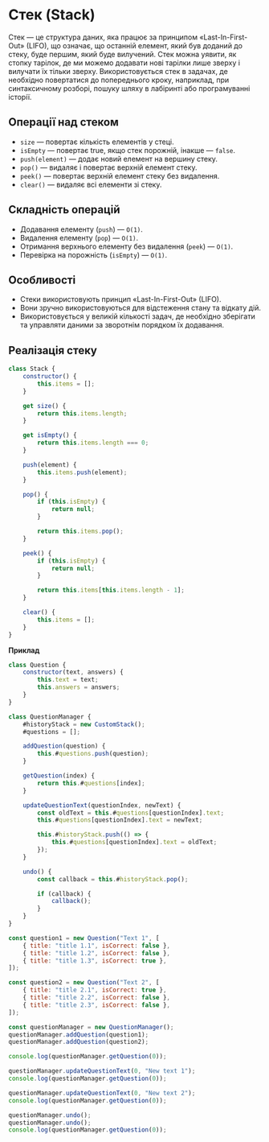 # Стек (Stack)

Стек — це структура даних, яка працює за принципом «Last-In-First-Out» (LIFO), що означає, що останній елемент, який був доданий до стеку, буде першим, який буде вилучений. Стек можна уявити, як стопку тарілок, де ми можемо додавати нові тарілки лише зверху і вилучати їх тільки зверху. Використовується стек в задачах, де необхідно повертатися до попереднього кроку, наприклад, при синтаксичному розборі, пошуку шляху в лабіринті або програмуванні історії.

## Операції над стеком

-   `size` — повертає кількість елементів у стеці.
-   `isEmpty` — повертає true, якщо стек порожній, інакше — `false`.
-   `push(element)` — додає новий елемент на вершину стеку.
-   `pop()` — видаляє і повертає верхній елемент стеку.
-   `peek()` — повертає верхній елемент стеку без видалення.
-   `clear()` — видаляє всі елементи зі стеку.

## Складність операцій

-   Додавання елементу (`push`) — `O(1)`.
-   Видалення елементу (`pop`) — `O(1)`.
-   Отримання верхнього елементу без видалення (`peek`) — `O(1)`.
-   Перевірка на порожність (`isEmpty`) — `O(1)`.

## Особливості

-   Стеки використовують принцип «Last-In-First-Out» (LIFO).
-   Вони зручно використовуються для відстеження стану та відкату дій.
-   Використовується у великій кількості задач, де необхідно зберігати та управляти даними за зворотнім порядком їх додавання.

## Реалізація стеку

```js
class Stack {
    constructor() {
        this.items = [];
    }

    get size() {
        return this.items.length;
    }

    get isEmpty() {
        return this.items.length === 0;
    }

    push(element) {
        this.items.push(element);
    }

    pop() {
        if (this.isEmpty) {
            return null;
        }

        return this.items.pop();
    }

    peek() {
        if (this.isEmpty) {
            return null;
        }

        return this.items[this.items.length - 1];
    }

    clear() {
        this.items = [];
    }
}
```

**Приклад**

```js
class Question {
    constructor(text, answers) {
        this.text = text;
        this.answers = answers;
    }
}

class QuestionManager {
    #historyStack = new CustomStack();
    #questions = [];

    addQuestion(question) {
        this.#questions.push(question);
    }

    getQuestion(index) {
        return this.#questions[index];
    }

    updateQuestionText(questionIndex, newText) {
        const oldText = this.#questions[questionIndex].text;
        this.#questions[questionIndex].text = newText;

        this.#historyStack.push(() => {
            this.#questions[questionIndex].text = oldText;
        });
    }

    undo() {
        const callback = this.#historyStack.pop();

        if (callback) {
            callback();
        }
    }
}

const question1 = new Question("Text 1", [
    { title: "title 1.1", isCorrect: false },
    { title: "title 1.2", isCorrect: false },
    { title: "title 1.3", isCorrect: true },
]);

const question2 = new Question("Text 2", [
    { title: "title 2.1", isCorrect: true },
    { title: "title 2.2", isCorrect: false },
    { title: "title 2.3", isCorrect: false },
]);

const questionManager = new QuestionManager();
questionManager.addQuestion(question1);
questionManager.addQuestion(question2);

console.log(questionManager.getQuestion(0));

questionManager.updateQuestionText(0, "New text 1");
console.log(questionManager.getQuestion(0));

questionManager.updateQuestionText(0, "New text 2");
console.log(questionManager.getQuestion(0));

questionManager.undo();
questionManager.undo();
console.log(questionManager.getQuestion(0));
```
